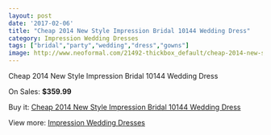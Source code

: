```yaml
---
layout: post
date: '2017-02-06'
title: "Cheap 2014 New Style Impression Bridal 10144 Wedding Dress"
category: Impression Wedding Dresses
tags: ["bridal","party","wedding","dress","gowns"]
image: http://www.neoformal.com/21492-thickbox_default/cheap-2014-new-style-impression-bridal-10144-wedding-dress.jpg
---
```

Cheap 2014 New Style Impression Bridal 10144 Wedding Dress

On Sales: **$359.99**
<a href="https://www.neoformal.com/en/impression-wedding-dresses-2014/6990-cheap-2014-new-style-impression-bridal-10144-wedding-dress.html"><amp-img layout="responsive" width="600" height="600" src="//www.neoformal.com/21492-thickbox_default/cheap-2014-new-style-impression-bridal-10144-wedding-dress.jpg" alt="Cheap 2014 New Style Impression Bridal 10144 Wedding Dress 0" /></a>
<a href="https://www.neoformal.com/en/impression-wedding-dresses-2014/6990-cheap-2014-new-style-impression-bridal-10144-wedding-dress.html"><amp-img layout="responsive" width="600" height="600" src="//www.neoformal.com/21493-thickbox_default/cheap-2014-new-style-impression-bridal-10144-wedding-dress.jpg" alt="Cheap 2014 New Style Impression Bridal 10144 Wedding Dress 1" /></a>

Buy it: [Cheap 2014 New Style Impression Bridal 10144 Wedding Dress](https://www.neoformal.com/en/impression-wedding-dresses-2014/6990-cheap-2014-new-style-impression-bridal-10144-wedding-dress.html "Cheap 2014 New Style Impression Bridal 10144 Wedding Dress")

View more: [Impression Wedding Dresses](https://www.neoformal.com/en/105-impression-wedding-dresses-2014 "Impression Wedding Dresses")